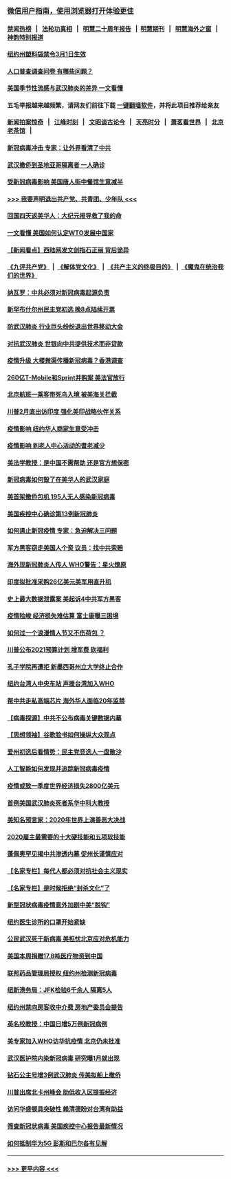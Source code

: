 ### [微信用户指南，使用浏览器打开体验更佳](https://github.com/gfw-breaker/banned-news1/blob/master/indexes/wechat-guide.md?t=0)
#### [禁闻热榜](热点新闻.md?t=0)  &nbsp;&nbsp;|&nbsp;&nbsp; [法轮功真相](https://github.com/gfw-breaker/truth/blob/master/README.md?t=0) &nbsp;&nbsp;|&nbsp;&nbsp; [明慧二十周年报告](https://github.com/gfw-breaker/mh-reports/blob/master/README.md?t=0) &nbsp;&nbsp;|&nbsp;&nbsp;[明慧期刊](https://github.com/gfw-breaker/mh-qikan) &nbsp;&nbsp;|&nbsp;&nbsp; [明慧海外之窗](https://github.com/gfw-breaker/mh-news/blob/master/README.md?t=0) &nbsp;&nbsp;|&nbsp;&nbsp; [神韵特别报道](https://github.com/gfw-breaker/mh-news/blob/master/shenyun.md?t=0)
#### [纽约州塑料袋禁令3月1日生效](../pages/nsc412/n11862832.md?t=02121702) 
#### [人口普查调查问卷  有哪些问题？](../pages/nsc412/n11862808.md?t=02121702) 
#### [美国季节性流感与武汉肺炎的差异 一文看懂](../pages/nsc412/n11862428.md?t=02121702) 
#### 五毛举报越来越频繁，请网友们前往下载 [一键翻墙软件](https://github.com/gfw-breaker/ssr-accounts)，并将此项目推荐给亲友
#### [新闻拍案惊奇](https://github.com/gfw-breaker/banned-news1/blob/master/pages/link4.md) &nbsp;&nbsp;|&nbsp;&nbsp; [江峰时刻](https://github.com/gfw-breaker/banned-news1/blob/master/pages/link4.md) &nbsp;&nbsp;|&nbsp;&nbsp; [文昭谈古论今](https://github.com/gfw-breaker/banned-news1/blob/master/pages/link4.md) &nbsp;&nbsp;|&nbsp;&nbsp; [天亮时分](https://github.com/gfw-breaker/banned-news1/blob/master/pages/link4.md) &nbsp;&nbsp;|&nbsp;&nbsp; [萧茗看世界](https://github.com/gfw-breaker/banned-news1/blob/master/pages/link4.md) &nbsp;&nbsp;|&nbsp;&nbsp; [北京老茶馆](https://github.com/gfw-breaker/banned-news1/blob/master/pages/link4.md) &nbsp;&nbsp;|&nbsp;&nbsp; 
#### [新冠病毒冲击 专家：让外界看清了中共](../pages/nsc412/n11862280.md?t=02121702) 
#### [武汉撤侨到圣地亚哥隔离者 一人确诊](../pages/nsc412/n11862460.md?t=02121702) 
#### [受新冠病毒影响 美国唐人街中餐馆生意减半](../pages/nsc412/n11861940.md?t=02121702) 
#### [>>> 我要声明退出共产党、共青团、少年队 <<<](https://github.com/begood0513/goodnews/blob/master/quit/letter.md) 
#### [回国四天返美华人：大纪元报导救了我的命](../pages/nsc412/n11862181.md?t=02121702) 
#### [一文看懂 美国如何认定WTO发展中国家](../pages/nsc412/n11862051.md?t=02121702) 
#### [【新闻看点】西陆网发文剑指石正丽 背后诡异](../pages/nsc412/n11861792.md?t=02121702) 
#### [《九评共产党》](https://github.com/begood0513/9ping.md/blob/master/README.md) &nbsp;|&nbsp; [《解体党文化》](../../../../jtdwh.md/blob/master/README.md)  &nbsp;|&nbsp; [《共产主义的终极目的》](../../../../gczydzjmd.md/blob/master/README.md) &nbsp;|&nbsp; [《魔鬼在统治我们的世界》](../../../../mgztzwmdsj.md/blob/master/README.md) 
#### [纳瓦罗：中共必须对新冠病毒起源负责](../pages/nsc412/n11861810.md?t=02121702) 
#### [新罕布什尔州民主党初选 晚8点陆续开票](../pages/nsc412/n11861872.md?t=02121702) 
#### [防武汉肺炎 行业巨头纷纷退出世界移动大会](../pages/nsc412/n11861795.md?t=02121702) 
#### [对抗武汉肺炎 世银向中共提供技术而非贷款](../pages/nsc412/n11861652.md?t=02121702) 
#### [疫情升级 大楼粪渠传播新冠病毒？香港调查](../pages/nsc412/n11861556.md?t=02121702) 
#### [260亿T-Mobile和Sprint并购案 美法官放行](../pages/nsc412/n11861511.md?t=02121702) 
#### [北京航班一乘客带死鸟入境 被美海关拦截](../pages/nsc412/n11861317.md?t=02121702) 
#### [川普2月底出访印度 强化美印战略伙伴关系](../pages/nsc412/n11860557.md?t=02121702) 
#### [疫情影响  纽约华人商家生意受冲击](../pages/nsc412/n11860284.md?t=02121702) 
#### [疫情影响  到老人中心活动的耆老减少](../pages/nsc412/n11860199.md?t=02121702) 
#### [美法学教授：是中国不需帮助 还是官方想保密](../pages/nsc412/n11859492.md?t=02121702) 
#### [新冠病毒如何毁了在美华人的武汉家庭](../pages/nsc412/n11859524.md?t=02121702) 
#### [美首架撤侨包机 195人无人感染新冠病毒](../pages/nsc412/n11859908.md?t=02121702) 
#### [美国疾控中心确诊第13例新冠肺炎](../pages/nsc412/n11859966.md?t=02121702) 
#### [如何遏止新冠疫情 专家：急迫解决三问题](../pages/nsc412/n11859685.md?t=02121702) 
#### [军方黑客窃走美国人个资 议员：找中共索赔](../pages/nsc412/n11859371.md?t=02121702) 
#### [海外现新冠肺炎人传人 WHO警告：星火燎原](../pages/nsc412/n11859252.md?t=02121702) 
#### [印度拟批准采购26亿美元美军用直升机](../pages/nsc412/n11859143.md?t=02121702) 
#### [史上最大数据泄露案 美起诉4中共军方黑客](../pages/nsc412/n11859115.md?t=02121702) 
#### [疫情险峻 经济损失难估算 富士康曝三困境](../pages/nsc412/n11859120.md?t=02121702) 
#### [如何过一个浪漫情人节又不伤荷包 ？](../pages/nsc412/n11858969.md?t=02121702) 
#### [川普公布2021预算计划 增军费 砍福利](../pages/nsc412/n11859012.md?t=02121702) 
#### [孔子学院再遭拒 新墨西哥州立大学终止合作](../pages/nsc412/n11858661.md?t=02121702) 
#### [纽约台湾人中央车站  声援台湾加入WHO](../pages/nsc412/n11857757.md?t=02121702) 
#### [帮中共走私高端芯片 海外华人面临20年监禁](../pages/nsc412/n11855016.md?t=02121702) 
#### [【病毒探源】中共不公布病毒关键数据内幕](../pages/nsc412/n11856584.md?t=02121702) 
#### [【思想领袖】谷歌脸书如何操纵大众观点](../pages/nsc412/n11680874.md?t=02121702) 
#### [爱州初选后看情势：民主党竞选人一盘散沙](../pages/nsc412/n11856557.md?t=02121702) 
#### [人工智能如何发现并追踪新冠病毒疫情](../pages/nsc412/n11856398.md?t=02121702) 
#### [疫情或致一季度世界经济损失2800亿美元](../pages/nsc412/n11855639.md?t=02121702) 
#### [首例美国武汉肺炎死者系华中科大教授](../pages/nsc412/n11855500.md?t=02121702) 
#### [美知名预言家：2020年世界上演善恶大决战](../pages/nsc412/n11855418.md?t=02121702) 
#### [2020雇主最需要的十大硬技能和五项软技能](../pages/nsc412/n11850953.md?t=02121702) 
#### [蓬佩奥罕见揭中共渗透内幕 促州长谨慎应对](../pages/nsc412/n11854685.md?t=02121702) 
#### [【名家专栏】每代人都必须对抗社会主义现实](../pages/nsc412/n11831412.md?t=02121702) 
#### [【名家专栏】是时候拒绝“封杀文化”了](../pages/nsc412/n11814093.md?t=02121702) 
#### [新型冠状病毒疫情意外加剧中美“脱钩”](../pages/nsc412/n11854475.md?t=02121702) 
#### [纽约医生诊所的口罩开始紧缺](../pages/nsc412/n11853364.md?t=02121702) 
#### [公民武汉死于新病毒 美担忧北京应对危机能力](../pages/nsc412/n11854331.md?t=02121702) 
#### [美国本周捐赠17.8吨医疗物资到中国](../pages/nsc412/n11854269.md?t=02121702) 
#### [联邦药品管理局授权  纽约州检测新冠病毒](../pages/nsc412/n11853371.md?t=02121702) 
#### [纽新港务局：JFK检验6千余人  隔离5人](../pages/nsc412/n11853366.md?t=02121702) 
#### [纽约州禁向房客收中介费  房地产委员会提告](../pages/nsc412/n11853360.md?t=02121702) 
#### [英名校教授：中国日增5万例新冠病例](../pages/nsc412/n11854174.md?t=02121702) 
#### [美专家加入WHO访华抗疫情 北京仍未批准](../pages/nsc412/n11854043.md?t=02121702) 
#### [武汉医护院内染新冠病毒 研究曝1月就出现](../pages/nsc412/n11852928.md?t=02121702) 
#### [钻石公主号增3例武汉肺炎 传美拟船上撤侨](../pages/nsc412/n11853240.md?t=02121702) 
#### [川普出席北卡州峰会 助低收入区提振经济](../pages/nsc412/n11853232.md?t=02121702) 
#### [访问华盛顿具突破性 赖清德盼对台湾有助益](../pages/nsc412/n11853129.md?t=02121702) 
#### [筛查新冠状病毒 美国疾控中心报告最新情况](../pages/nsc412/n11853070.md?t=02121702) 
#### [如何抵制华为5G 彭斯和巴尔各有见解](../pages/nsc412/n11852535.md?t=02121702) 

----
#### [ >>> 更早内容 <<< ](../indexes/nsc412-earlier.md)
